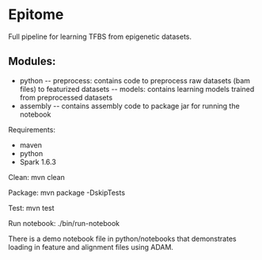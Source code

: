 # Epitome

Full pipeline for learning TFBS from epigenetic datasets.

## Modules:
- python
-- preprocess: contains code to preprocess raw datasets (bam files) to featurized datasets
-- models: contains learning models trained from preprocessed datasets
- assembly
-- contains assembly code to package jar for running the notebook


Requirements:
- maven
- python
- Spark 1.6.3

Clean:
mvn clean


Package:
mvn package -DskipTests


Test:
mvn test

Run notebook:
./bin/run-notebook

There is a demo notebook file in python/notebooks that demonstrates
loading in feature and alignment files using ADAM.